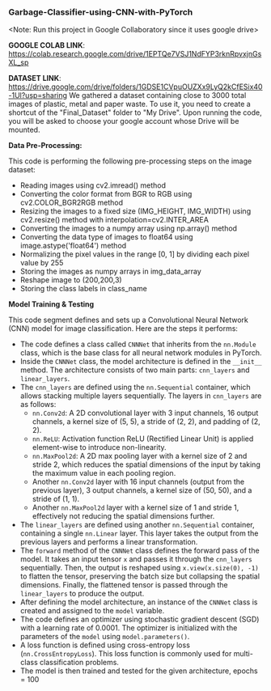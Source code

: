 ### Garbage-Classifier-using-CNN-with-PyTorch

<Note: Run this project in Google Collaboratory since it uses google drive>

**GOOGLE COLAB LINK**: https://colab.research.google.com/drive/1EPTQe7VSJ1NdFYP3rknRpvxjnGsXL_sp

**DATASET LINK**: https://drive.google.com/drive/folders/1GDSE1CVpuOUZXx9LyQ2kCfESix40-1Ul?usp=sharing
We gathered a dataset containing close to 3000 total images of plastic, metal and paper waste. To use it, you need to create a shortcut of the "Final_Dataset" folder to "My Drive". Upon running the code, you will be asked to choose your google account whose Drive will be mounted.

**Data Pre-Processing:**

This code is performing the following pre-processing steps on the image dataset:

* Reading images using cv2.imread() method
* Converting the color format from BGR to RGB using cv2.COLOR_BGR2RGB method
* Resizing the images to a fixed size (IMG_HEIGHT, IMG_WIDTH) using cv2.resize() method with interpolation=cv2.INTER_AREA
* Converting the images to a numpy array using np.array() method
* Converting the data type of images to float64 using image.astype('float64') method
* Normalizing the pixel values in the range [0, 1] by dividing each pixel value by 255
* Storing the images as numpy arrays in img_data_array
* Reshape image to (200,200,3)
* Storing the class labels in class_name

**Model Training & Testing**

This code segment defines and sets up a Convolutional Neural Network (CNN) model for image classification. Here are the steps it performs:

* The code defines a class called `CNNNet` that inherits from the `nn.Module` class, which is the base class for all neural network modules in PyTorch.
* Inside the `CNNNet` class, the model architecture is defined in the `__init__` method. The architecture consists of two main parts: `cnn_layers` and `linear_layers`.
* The `cnn_layers` are defined using the `nn.Sequential` container, which allows stacking multiple layers sequentially. The layers in `cnn_layers` are as follows:
   - `nn.Conv2d`: A 2D convolutional layer with 3 input channels, 16 output channels, a kernel size of (5, 5), a stride of (2, 2), and padding of (2, 2).
   - `nn.ReLU`: Activation function ReLU (Rectified Linear Unit) is applied element-wise to introduce non-linearity.
   - `nn.MaxPool2d`: A 2D max pooling layer with a kernel size of 2 and stride 2, which reduces the spatial dimensions of the input by taking the maximum value in each pooling region.
   - Another `nn.Conv2d` layer with 16 input channels (output from the previous layer), 3 output channels, a kernel size of (50, 50), and a stride of (1, 1).
   - Another `nn.MaxPool2d` layer with a kernel size of 1 and stride 1, effectively not reducing the spatial dimensions further.
* The `linear_layers` are defined using another `nn.Sequential` container, containing a single `nn.Linear` layer. This layer takes the output from the previous layers and performs a linear transformation.
* The `forward` method of the `CNNNet` class defines the forward pass of the model. It takes an input tensor `x` and passes it through the `cnn_layers` sequentially. Then, the output is reshaped using `x.view(x.size(0), -1)` to flatten the tensor, preserving the batch size but collapsing the spatial dimensions. Finally, the flattened tensor is passed through the `linear_layers` to produce the output.
* After defining the model architecture, an instance of the `CNNNet` class is created and assigned to the `model` variable.
* The code defines an optimizer using stochastic gradient descent (SGD) with a learning rate of 0.0001. The optimizer is initialized with the parameters of the `model` using `model.parameters()`.
* A loss function is defined using cross-entropy loss (`nn.CrossEntropyLoss`). This loss function is commonly used for multi-class classification problems.
* The model is then trained and tested for the given architecture, epochs = 100

